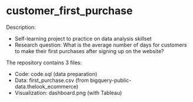 # customer_first_purchase

Description:

- Self-learning project to practice on data analysis skillset
- Research question: What is the average number of days for customers to make their first purchases after signing up on the website?

The repository contains 3 files:

- Code: code.sql (data preparation)
- Data: first_purchase.csv (from bigquery-public-data.thelook_ecommerce)
- Visualization: dashboard.png (with Tableau)
